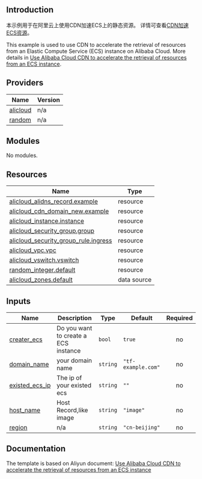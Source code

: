 ## Introduction

<!-- DOCS_DESCRIPTION_CN -->
本示例用于在阿里云上使用CDN加速ECS上的静态资源。
详情可查看[CDN加速ECS资源](https://help.aliyun.com/zh/cdn/use-cases/use-alibaba-cloud-cdn-to-accelerate-the-retrieval-of-resources-from-an-ecs-instance)。
<!-- DOCS_DESCRIPTION_CN -->

<!-- DOCS_DESCRIPTION_EN -->
This example is used to use CDN to accelerate the retrieval of resources from an Elastic Compute Service (ECS) instance on Alibaba Cloud.
More details in [Use Alibaba Cloud CDN to accelerate the retrieval of resources from an ECS instance](https://help.aliyun.com/zh/cdn/use-cases/use-alibaba-cloud-cdn-to-accelerate-the-retrieval-of-resources-from-an-ecs-instance).
<!-- DOCS_DESCRIPTION_EN -->

<!-- BEGIN_TF_DOCS -->
## Providers

| Name | Version |
|------|---------|
| <a name="provider_alicloud"></a> [alicloud](#provider\_alicloud) | n/a |
| <a name="provider_random"></a> [random](#provider\_random) | n/a |

## Modules

No modules.

## Resources

| Name | Type |
|------|------|
| [alicloud_alidns_record.example](https://registry.terraform.io/providers/aliyun/alicloud/latest/docs/resources/alidns_record) | resource |
| [alicloud_cdn_domain_new.example](https://registry.terraform.io/providers/aliyun/alicloud/latest/docs/resources/cdn_domain_new) | resource |
| [alicloud_instance.instance](https://registry.terraform.io/providers/aliyun/alicloud/latest/docs/resources/instance) | resource |
| [alicloud_security_group.group](https://registry.terraform.io/providers/aliyun/alicloud/latest/docs/resources/security_group) | resource |
| [alicloud_security_group_rule.ingress](https://registry.terraform.io/providers/aliyun/alicloud/latest/docs/resources/security_group_rule) | resource |
| [alicloud_vpc.vpc](https://registry.terraform.io/providers/aliyun/alicloud/latest/docs/resources/vpc) | resource |
| [alicloud_vswitch.vswitch](https://registry.terraform.io/providers/aliyun/alicloud/latest/docs/resources/vswitch) | resource |
| [random_integer.default](https://registry.terraform.io/providers/hashicorp/random/latest/docs/resources/integer) | resource |
| [alicloud_zones.default](https://registry.terraform.io/providers/aliyun/alicloud/latest/docs/data-sources/zones) | data source |

## Inputs

| Name | Description | Type | Default | Required |
|------|-------------|------|---------|:--------:|
| <a name="input_creater_ecs"></a> [creater\_ecs](#input\_creater\_ecs) | Do you want to create a ECS instance | `bool` | `true` | no |
| <a name="input_domain_name"></a> [domain\_name](#input\_domain\_name) | your domain name | `string` | `"tf-example.com"` | no |
| <a name="input_existed_ecs_ip"></a> [existed\_ecs\_ip](#input\_existed\_ecs\_ip) | The ip of your existed ecs | `string` | `""` | no |
| <a name="input_host_name"></a> [host\_name](#input\_host\_name) | Host Record,like image | `string` | `"image"` | no |
| <a name="input_region"></a> [region](#input\_region) | n/a | `string` | `"cn-beijing"` | no |
<!-- END_TF_DOCS -->

## Documentation
<!-- docs-link --> 

The template is based on Aliyun document: [Use Alibaba Cloud CDN to accelerate the retrieval of resources from an ECS instance](https://help.aliyun.com/zh/cdn/use-cases/use-alibaba-cloud-cdn-to-accelerate-the-retrieval-of-resources-from-an-ecs-instance) 

<!-- docs-link --> 
